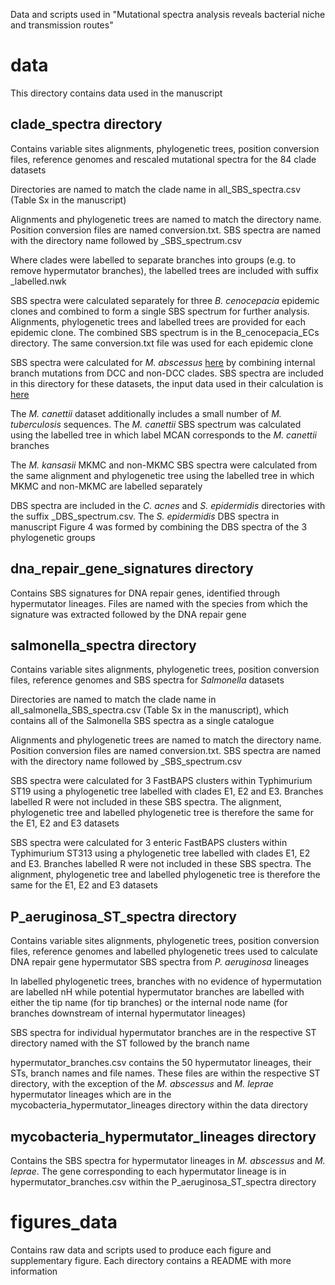 Data and scripts used in "Mutational spectra analysis reveals bacterial niche and transmission routes"

# data
This directory contains data used in the manuscript

## clade_spectra directory

Contains variable sites alignments, phylogenetic trees, position conversion files, reference genomes and rescaled mutational spectra for the 84 clade datasets

Directories are named to match the clade name in all\_SBS\_spectra.csv (Table Sx in the manuscript)

Alignments and phylogenetic trees are named to match the directory name. Position conversion files are named conversion.txt. SBS spectra are named with the directory name followed by \_SBS\_spectrum.csv

Where clades were labelled to separate branches into groups (e.g. to remove hypermutator branches), the labelled trees are included with suffix \_labelled.nwk

SBS spectra were calculated separately for three _B. cenocepacia_ epidemic clones and combined to form a single SBS spectrum for further analysis. Alignments, phylogenetic trees and labelled trees are provided for each epidemic clone. The combined SBS spectrum is in the B\_cenocepacia\_ECs directory. The same conversion.txt file was used for each epidemic clone

SBS spectra were calculated for _M. abscessus_ [here](https://www.nature.com/articles/s41564-021-00963-3) by combining internal branch mutations from DCC and non-DCC clades. SBS spectra are included in this directory for these datasets, the input data used in their calculation is [here](https://zenodo.org/record/5116229#.YsVbHuzMIaE)

The _M. canettii_ dataset additionally includes a small number of _M. tuberculosis_ sequences. The _M. canettii_ SBS spectrum was calculated using the labelled tree in which label MCAN corresponds to the _M. canettii_ branches

The _M. kansasii_ MKMC and non-MKMC SBS spectra were calculated from the same alignment and phylogenetic tree using the labelled tree in which MKMC and non-MKMC are labelled separately

DBS spectra are included in the _C. acnes_ and _S. epidermidis_ directories with the suffix \_DBS\_spectrum.csv. The _S. epidermidis_ DBS spectra in manuscript Figure 4 was formed by combining the DBS spectra of the 3 phylogenetic groups

## dna_repair_gene_signatures directory

Contains SBS signatures for DNA repair genes, identified through hypermutator lineages. Files are named with the species from which the signature was extracted followed by the DNA repair gene

## salmonella_spectra directory

Contains variable sites alignments, phylogenetic trees, position conversion files, reference genomes and SBS spectra for _Salmonella_ datasets

Directories are named to match the clade name in all\_salmonella\_SBS\_spectra.csv (Table Sx in the manuscript), which contains all of the Salmonella SBS spectra as a single catalogue

Alignments and phylogenetic trees are named to match the directory name. Position conversion files are named conversion.txt. SBS spectra are named with the directory name followed by \_SBS\_spectrum.csv

SBS spectra were calculated for 3 FastBAPS clusters within Typhimurium ST19 using a phylogenetic tree labelled with clades E1, E2 and E3. Branches labelled R were not included in these SBS spectra. The alignment, phylogenetic tree and labelled phylogenetic tree is therefore the same for the E1, E2 and E3 datasets

SBS spectra were calculated for 3 enteric FastBAPS clusters within Typhimurium ST313 using a phylogenetic tree labelled with clades E1, E2 and E3. Branches labelled R were not included in these SBS spectra. The alignment, phylogenetic tree and labelled phylogenetic tree is therefore the same for the E1, E2 and E3 datasets

## P_aeruginosa_ST_spectra directory

Contains variable sites alignments, phylogenetic trees, position conversion files, reference genomes and labelled phylogenetic trees used to calculate DNA repair gene hypermutator SBS spectra from _P. aeruginosa_ lineages

In labelled phylogenetic trees, branches with no evidence of hypermutation are labelled nH while potential hypermutator branches are labelled with either the tip name (for tip branches) or the internal node name (for branches downstream of internal hypermutator lineages)

SBS spectra for individual hypermutator branches are in the respective ST directory named with the ST followed by the branch name

hypermutator_branches.csv contains the 50 hypermutator lineages, their STs, branch names and file names. These files are within the respective ST directory, with the exception of the _M. abscessus_ and _M. leprae_ hypermutator lineages which are in the mycobacteria_hypermutator_lineages directory within the data directory

## mycobacteria_hypermutator_lineages directory
Contains the SBS spectra for hypermutator lineages in _M. abscessus_ and _M. leprae_. The gene corresponding to each hypermutator lineage is in hypermutator_branches.csv within the P_aeruginosa_ST_spectra directory

# figures_data

Contains raw data and scripts used to produce each figure and supplementary figure. Each directory contains a README with more information
